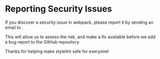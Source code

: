# Reporting Security Issues

If you discover a security issue in webpack, please report it by sending an
email to .

This will allow us to assess the risk, and make a fix available before we add a
bug report to the GitHub repository.

Thanks for helping make stylelint safe for everyone!
